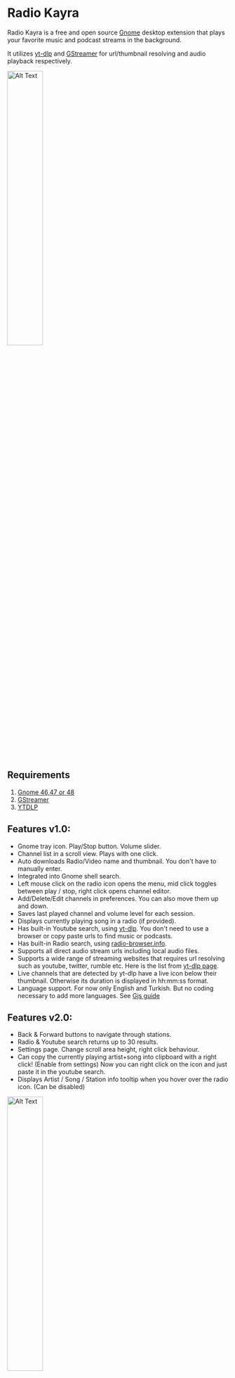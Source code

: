 # Radio Kayra

Radio Kayra is a free and open source [Gnome](https://www.gnome.org/) desktop extension that plays your favorite music and podcast streams in the background. 

It utilizes [yt-dlp](https://github.com/yt-dlp/yt-dlp) and [GStreamer](https://gstreamer.freedesktop.org/) for url/thumbnail resolving and audio playback respectively.

<img src="./.readme/radiokayra.png" alt="Alt Text" width="40%" height="40%">

## Requirements
1. [Gnome 46,47 or 48](https://gnome.org/) 
2. [GStreamer](https://gstreamer.freedesktop.org/download/#linux) 
3. [YTDLP](https://github.com/yt-dlp/yt-dlp/wiki/Installation) 

## Features v1.0:
* Gnome tray icon. Play/Stop button. Volume slider.
* Channel list in a scroll view. Plays with one click.
* Auto downloads Radio/Video name and thumbnail. You don't have to manually enter.
* Integrated into Gnome shell search. 
* Left mouse click on the radio icon opens the menu, mid click toggles between play / stop, right click opens channel editor.
* Add/Delete/Edit channels in preferences. You can also move them up and down.
* Saves last played channel and volume level for each session.
* Displays currently playing song in a radio (if provided).
* Has built-in Youtube search, using [yt-dlp](https://github.com/yt-dlp/yt-dlp/). You don't need to use a browser or copy paste urls to find music or podcasts.
* Has built-in Radio search, using [radio-browser.info](https://www.radio-browser.info/).
* Supports all direct audio stream urls including local audio files.
* Supports a wide range of streaming websites that requires url resolving such as youtube, twitter, rumble etc. Here is the list from [yt-dlp page](https://github.com/yt-dlp/yt-dlp/blob/master/supportedsites.md).
* Live channels that are detected by yt-dlp have a live icon below their thumbnail. Otherwise its duration is displayed in hh:mm:ss format.
* Language support. For now only English and Turkish. But no coding necessary to add more languages. See [Gjs guide](https://gjs.guide/extensions/development/translations.html#scanning-for-translatable-strings)

## Features v2.0:
* Back & Forward buttons to navigate through stations.
* Radio & Youtube search returns up to 30 results.
* Settings page. Change scroll area height, right click behaviour.
* Can copy the currently playing artist+song into clipboard with a right click! (Enable from settings)
Now you can right click on the icon and just paste it in the youtube search.
* Displays Artist / Song / Station info tooltip when you hover over the radio icon. (Can be disabled)

<img src="./.readme/tooltip.png" alt="Alt Text" width="40%" height="40%">

* Checked for Gnome 48.

## Channel Management

This window opens if you right click on the radio icon or click "Edit Channels" on the main panel. 
<img src="./.readme/channel_management.png" alt="Alt Text" width="100%" height="100%">
Here you can see your current channels. On each row there are 4 buttons. Delete channel, Edit Channel, Move Channel Up and Move Channel Down. Last two allows you to sort your channels.

If you click the + button on top of the list, you can manually add a radio channel.
<img src="./.readme/add_edit_channel.png" alt="Alt Text" width="100%" height="100%">
Here you can paste your own stream url and a name. 
* If the url requires no resolving (a direct url to a stream), then uncheck "Use yt-dlp?". Enter a name and click "Add".
* If the url requires resolving (i.e. Youtube, Rumble, Twitter/X) and is [supported by yt-dlp](https://github.com/yt-dlp/yt-dlp/blob/master/supportedsites.md), then paste the url and leave "Use yt-dlp?" checked. You can enter a name manually or you can click "Fetch from url" to let yt-dlp retrieve the official title (recommended). You can later edit the field.


## Youtube Search
Select "Youtube Search" on the top, type your search phrase and click enter or search button. This will perform a youtube search and the results will be retrieved and displayed asynchronously. It returns up to 30 results. 

<img src="./.readme/youtube_search.png" alt="Alt Text" width="100%" height="100%"> 

To add a search result. Just click the + button next to it. This will add the channel name, url and the thumbnail to your stations.

## Radio Search
Select "Radio Search" on the top, type your search phrase and click enter or search button. This will perform a radio search and the results will be retrieved synchronously and then displayed (so it may freeze for 1-2 seconds, unlike youtube search). It returns up to 30 results.

<img src="./.readme/radio_search.png" alt="Alt Text" width="100%" height="100%"> 

To add a search result. Just click the + button next to it. This will add the channel name, url and the thumbnail to your stations.

## Gnome Search
You can click radio icon and click any channel to play. But you can also search through your channels using integrated Gnome shell search feature. Clicking any of the search results starts playing the channel.

<img src="./.readme/gnome_search.png" alt="Alt Text" width="100%" height="100%"> 

## Settings

Here you can change the right click and hover behaviour as well as the scroll area height. 

<img src="./.readme/settings.png" alt="Alt Text" width="100%" height="100%"> 

## Notes
* If you only use radio channels-direct links, the extension should work without installing yt-dlp but features will be lacking.
* Extension stops all activity on screen lock.
* If a channel thumbnail is not provided by the host url, then a placeholder icon is used (```audio-x-generic-symbolic```).
* Thumbnails and channel list json file are saved in your `/.config/radio-kayra` folder and is kept on updates.
* channels.json file only holds the channels. Each node is in the following format:

```
{
    "id": "3c136fd7-a94c-45be-be3f-4f683b4d5781",
    "name": "Rammstein - Sonne (Official Video)",
    "order": 8,
    "useYtdlp": true,
    "uri": "https://www.youtube.com/watch?v=StZcUAPRRac"
}
```
* Key features are decoupled and are represented in seperate files for ease of modification.    
    1. Icon names used and various size constants are in ```constants.js```
    2. yt-dlp commands are in ```ytdlphandler.js```
    3. Every sub-panel has a seperate class and file ```popXXX.js```
    4. GStreamer related code is only inside ```radiokayra.js```
    5. Search functionalities are in ```searchradio.js```, ```searchyoutube.js``` and gnome search is in ```searchProvider.js```

* I will probably add MPV support as an alternative to GStreamer in the future.
* Code checked with [eslint](https://eslint.org/)  

Contact: ayhanavci@gmail.com

Enjoy,
Ayhan